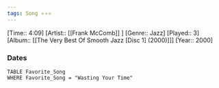 ```yaml
---
tags: Song ⭐⭐⭐ 
---
```

[Time:: 4:09]
[Artist:: [[Frank McComb]] ]
[Genre:: Jazz]
[Played:: 3]
[Album:: [[The Very Best Of Smooth Jazz [Disc 1] (2000)]]]
[Year:: 2000]
### Dates
````dataview
TABLE Favorite_Song
WHERE Favorite_Song = "Wasting Your Time"
````